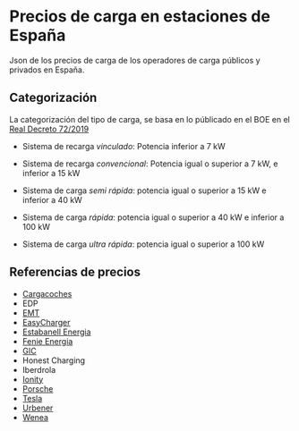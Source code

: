 # Precios de carga en estaciones de España

Json de los precios de carga de los operadores de carga públicos y privados en España.


## Categorización

La categorización del tipo de carga, se basa en lo públicado en el BOE en el [Real Decreto 72/2019](https://www.boe.es/eli/es/rd/2019/02/15/72)

* Sistema de recarga *vinculado*: Potencia inferior a 7 kW

* Sistema de recarga *convencional*: Potencia igual o superior a 7 kW, e inferior a 15 kW

* Sistema de carga *semi rápida*: potencia igual o superior a 15 kW e inferior a 40 kW

* Sistema de carga *rápida*: potencia igual o superior a 40 kW e inferior a 100 kW

* Sistema de carga *ultra rápida*: potencia igual o superior a 100 kW

## Referencias de precios

* [Cargacoches](https://www.emtmadrid.es/getattachment/Bloques-EMT/Recarga-electrica/Tarifas/Tarifas-ElectroEMTcorregidas-(1).pdf.aspx)
* EDP
* [EMT](https://www.emtmadrid.es/getattachment/Bloques-EMT/Recarga-electrica/Tarifas/Tarifas-ElectroEMTcorregidas-(1).pdf.aspx)
* [EasyCharger](https://easycharger.es/como-cargar-coche-electrico/)
* [Estabanell Energia](https://www.e-mobilitat.cat/)
* [Fenie Energia](https://www.fenieenergia.es/movilidad-electrica/#aplicacion-de-puntos-de-recarga)
* [GIC](https://www.recargavehiculoselectricos.com/planes-de-recarga-para-coches-electricos)
*  Honest Charging
* Iberdrola
* [Ionity](https://ionity.eu/en/where-and-how.html)
* [Porsche](https://connect-store.porsche.com/de/de/porsche-charging-service--taycan-/p/taycan_charging_EU_v1)
* [Tesla](https://www.tesla.com/es_ES/supercharger)
* [Urbener](https://www.urbener.com/red-e-mobility/)
* [Wenea](https://www.urbener.com/red-e-mobility/)
